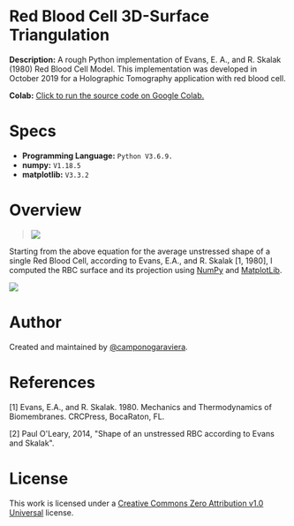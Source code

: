 # Red Blood Cell 3D-Surface Triangulation
**Description:** A rough Python implementation of Evans, E. A., and R. Skalak (1980) Red Blood Cell Model. This implementation was developed in October 2019 for a Holographic Tomography application with red blood cell. 

**Colab:** [Click to run the source code on Google Colab.](https://drive.google.com/file/d/1EvKv088ijMo53aoazquB1AYNNe0wLY9R/view?usp=sharing)

# Specs
- **Programming Language:** `Python V3.6.9.`
- **numpy:** `V1.18.5` 
- **matplotlib:** `V3.3.2` 

# Overview
> <img src="https://render.githubusercontent.com/render/math?math=z=\pm D_0 \sqrt{1 - \frac{4(x^2+y^2)}{D_{0}^2}} \left( a_0 + \frac{a_1(x^2+y^2)}{D_{0}^2}+\frac{a_2(x^2+y^2)^2}{D_{0}^4}\right).">

Starting from the above equation for the average unstressed shape of a single Red Blood Cell, according to Evans, E.A., and R. Skalak [1, 1980], I computed the RBC surface and its projection using [NumPy](https://numpy.org/doc/stable/) and [MatplotLib](https://matplotlib.org/contents.html).


![](RBC_Implementation.gif)

# Author 

Created and maintained by [@camponogaraviera][1].

[1]: https://github.com/camponogaraviera

# References

\[1] Evans, E.A., and R. Skalak. 1980. Mechanics and Thermodynamics of Biomembranes. CRCPress, BocaRaton, FL.

\[2] Paul O'Leary, 2014, "Shape of an unstressed RBC according to Evans and Skalak".


# License

This work is licensed under a [Creative Commons Zero Attribution v1.0 Universal](LICENSE) license.
